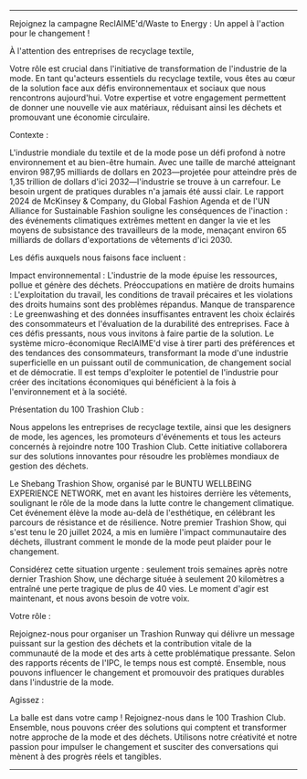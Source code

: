 ---

Rejoignez la campagne ReclAIME'd/Waste to Energy : Un appel à l'action pour le changement !

À l'attention des entreprises de recyclage textile,

Votre rôle est crucial dans l'initiative de transformation de l'industrie de la mode. En tant qu'acteurs essentiels du recyclage textile, vous êtes au cœur de la solution face aux défis environnementaux et sociaux que nous rencontrons aujourd'hui. Votre expertise et votre engagement permettent de donner une nouvelle vie aux matériaux, réduisant ainsi les déchets et promouvant une économie circulaire.

Contexte :

L'industrie mondiale du textile et de la mode pose un défi profond à notre environnement et au bien-être humain. Avec une taille de marché atteignant environ 987,95 milliards de dollars en 2023—projetée pour atteindre près de 1,35 trillion de dollars d'ici 2032—l'industrie se trouve à un carrefour. Le besoin urgent de pratiques durables n'a jamais été aussi clair. Le rapport 2024 de McKinsey & Company, du Global Fashion Agenda et de l'UN Alliance for Sustainable Fashion souligne les conséquences de l'inaction : des événements climatiques extrêmes mettent en danger la vie et les moyens de subsistance des travailleurs de la mode, menaçant environ 65 milliards de dollars d'exportations de vêtements d'ici 2030.

Les défis auxquels nous faisons face incluent :

Impact environnemental : L'industrie de la mode épuise les ressources, pollue et génère des déchets.
Préoccupations en matière de droits humains : L'exploitation du travail, les conditions de travail précaires et les violations des droits humains sont des problèmes répandus.
Manque de transparence : Le greenwashing et des données insuffisantes entravent les choix éclairés des consommateurs et l'évaluation de la durabilité des entreprises.
Face à ces défis pressants, nous vous invitons à faire partie de la solution. Le système micro-économique ReclAIME'd vise à tirer parti des préférences et des tendances des consommateurs, transformant la mode d'une industrie superficielle en un puissant outil de communication, de changement social et de démocratie. Il est temps d'exploiter le potentiel de l'industrie pour créer des incitations économiques qui bénéficient à la fois à l'environnement et à la société.

Présentation du 100 Trashion Club :

Nous appelons les entreprises de recyclage textile, ainsi que les designers de mode, les agences, les promoteurs d'événements et tous les acteurs concernés à rejoindre notre 100 Trashion Club. Cette initiative collaborera sur des solutions innovantes pour résoudre les problèmes mondiaux de gestion des déchets.

Le Shebang Trashion Show, organisé par le BUNTU WELLBEING EXPERIENCE NETWORK, met en avant les histoires derrière les vêtements, soulignant le rôle de la mode dans la lutte contre le changement climatique. Cet événement élève la mode au-delà de l'esthétique, en célébrant les parcours de résistance et de résilience. Notre premier Trashion Show, qui s'est tenu le 20 juillet 2024, a mis en lumière l'impact communautaire des déchets, illustrant comment le monde de la mode peut plaider pour le changement.

Considérez cette situation urgente : seulement trois semaines après notre dernier Trashion Show, une décharge située à seulement 20 kilomètres a entraîné une perte tragique de plus de 40 vies. Le moment d'agir est maintenant, et nous avons besoin de votre voix.

Votre rôle :

Rejoignez-nous pour organiser un Trashion Runway qui délivre un message puissant sur la gestion des déchets et la contribution vitale de la communauté de la mode et des arts à cette problématique pressante. Selon des rapports récents de l'IPC, le temps nous est compté. Ensemble, nous pouvons influencer le changement et promouvoir des pratiques durables dans l'industrie de la mode.

Agissez :

La balle est dans votre camp ! Rejoignez-nous dans le 100 Trashion Club. Ensemble, nous pouvons créer des solutions qui comptent et transformer notre approche de la mode et des déchets. Utilisons notre créativité et notre passion pour impulser le changement et susciter des conversations qui mènent à des progrès réels et tangibles.

---